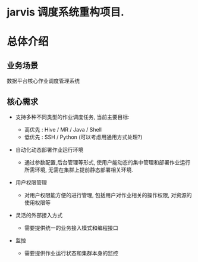 # jarvis 调度系统重构项目.

# 总体介绍

## 业务场景

数据平台核心作业调度管理系统


## 核心需求

* 支持多种不同类型的作业调度任务, 当前主要目标:
  * 高优先 : Hive / MR / Java / Shell
  * 低优先 : SSH / Python (可以考虑用通用方式处理?)

* 自动化动态部署作业运行环境
  * 通过参数配置,后台管理等形式, 使用户能动态的集中管理和部署作业运行所需环境, 无需在集群上提前静态部署相关环境.
  
* 用户权限管理
  * 对用户权限能方便的进行管理, 包括用户对作业相关的操作权限, 对资源的使用权限等

* 灵活的外部接入方式
  * 需要提供统一的业务接入模式和编程接口

* 监控
  * 需要提供作业运行状态和集群本身的监控


